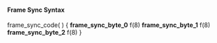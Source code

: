 #### Frame Sync Syntax

<div class="syntax">
frame_sync_code( ) {
    <b>frame_sync_byte_0</b>                                                 f(8)
    <b>frame_sync_byte_1</b>                                                 f(8)
    <b>frame_sync_byte_2</b>                                                 f(8)
}

</div>
